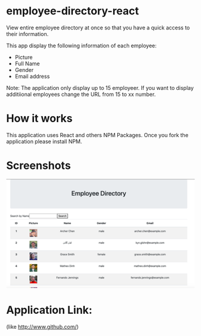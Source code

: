 # employee-directory-react

View entire employee directory at once so that you have a quick access to their information.

This app display the following information of each employee:
* Picture
* Full Name
* Gender
* Email address

Note: The application only display up to 15 employeer. If you want to display additiional employees change the URL from 15 to xx number.

# How it works

This application uses React and others NPM Packages. Once you fork the application please install NPM.

# Screenshots
![screenshot](./image/empdirec.png)

# Application Link:
(like http://www.github.com/)